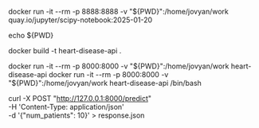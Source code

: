 docker run -it --rm -p 8888:8888 -v "${PWD}":/home/jovyan/work quay.io/jupyter/scipy-notebook:2025-01-20

echo ${PWD}

docker build -t heart-disease-api .

docker run -it --rm -p 8000:8000 -v "${PWD}":/home/jovyan/work heart-disease-api
docker run -it --rm -p 8000:8000 -v "${PWD}":/home/jovyan/work heart-disease-api /bin/bash

curl -X POST "http://127.0.0.1:8000/predict" \
 -H 'Content-Type: application/json' \
 -d '{"num_patients": 10}' > response.json
